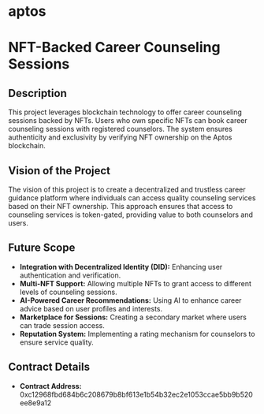 # aptos
# NFT-Backed Career Counseling Sessions

## Description
This project leverages blockchain technology to offer career counseling sessions backed by NFTs. Users who own specific NFTs can book career counseling sessions with registered counselors. The system ensures authenticity and exclusivity by verifying NFT ownership on the Aptos blockchain.

## Vision of the Project
The vision of this project is to create a decentralized and trustless career guidance platform where individuals can access quality counseling services based on their NFT ownership. This approach ensures that access to counseling services is token-gated, providing value to both counselors and users.

## Future Scope
- **Integration with Decentralized Identity (DID):** Enhancing user authentication and verification.
- **Multi-NFT Support:** Allowing multiple NFTs to grant access to different levels of counseling sessions.
- **AI-Powered Career Recommendations:** Using AI to enhance career advice based on user profiles and interests.
- **Marketplace for Sessions:** Creating a secondary market where users can trade session access.
- **Reputation System:** Implementing a rating mechanism for counselors to ensure service quality.

## Contract Details
- **Contract Address:**  0xc12968fbd684b6c208679b8bf613e1b54b32ec2e1053ccae5bb9b520ee8e9a12

